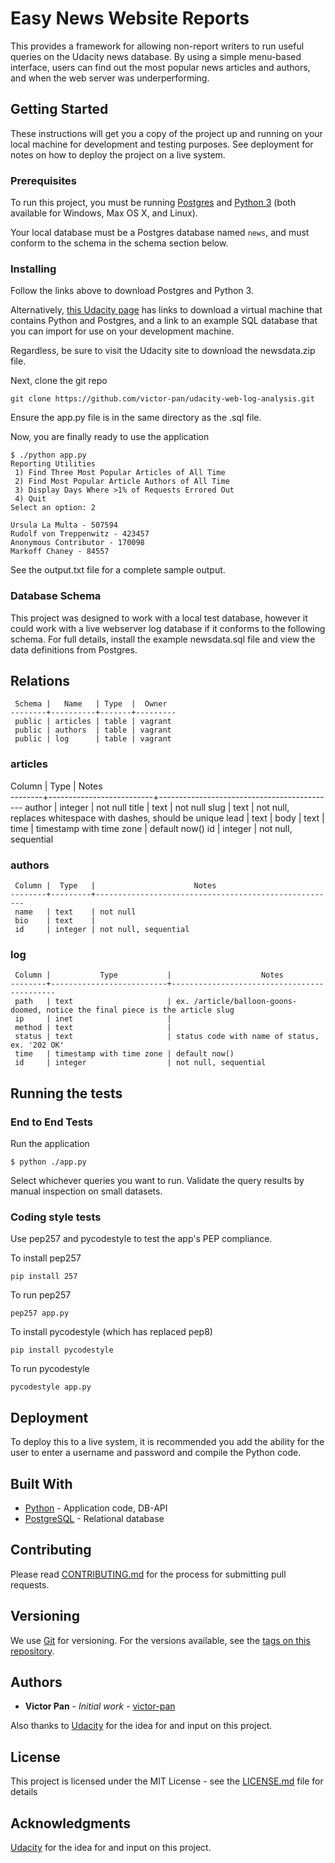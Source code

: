 # Easy News Website Reports

This provides a framework for allowing non-report writers to run useful queries on the Udacity news database. By using a simple menu-based interface, users can find out the most popular news articles and authors, and when the web server was underperforming.

## Getting Started

These instructions will get you a copy of the project up and running on your local machine for development and testing purposes. See deployment for notes on how to deploy the project on a live system.

### Prerequisites

To run this project, you must be running [Postgres](https://www.postgresql.org/download/) and [Python 3](https://www.python.org/downloads/) (both available for Windows, Max OS X, and Linux).

Your local database must be a Postgres database named `news`, and must conform to the schema in the schema section below.

### Installing

Follow the links above to download Postgres and Python 3.

Alternatively, [this Udacity page](https://classroom.udacity.com/nanodegrees/nd004/parts/8d3e23e1-9ab6-47eb-b4f3-d5dc7ef27bf0/modules/bc51d967-cb21-46f4-90ea-caf73439dc59/lessons/262a84d7-86dc-487d-98f9-648aa7ca5a0f/concepts/a9cf98c8-0325-4c68-b972-58d5957f1a91) has links to download a virtual machine that contains Python and Postgres, and a link to an example SQL database that you can import for use on your development machine.

Regardless, be sure to visit the Udacity site to download the newsdata.zip file.

Next, clone the git repo
```
git clone https://github.com/victor-pan/udacity-web-log-analysis.git
```

Ensure the app.py file is in the same directory as the .sql file.

Now, you are finally ready to use the application
```
$ ./python app.py
Reporting Utilities
 1) Find Three Most Popular Articles of All Time
 2) Find Most Popular Article Authors of All Time
 3) Display Days Where >1% of Requests Errored Out
 4) Quit
Select an option: 2

Ursula La Multa - 507594
Rudolf von Treppenwitz - 423457
Anonymous Contributor - 170098
Markoff Chaney - 84557
```
See the output.txt file for a complete sample output.

### Database Schema
This project was designed to work with a local test database, however it could work with a live webserver log database if it conforms to the following schema. For full details, install the example newsdata.sql file and view the data definitions from Postgres.

## Relations
```
 Schema |   Name   | Type  |  Owner
--------+----------+-------+---------
 public | articles | table | vagrant
 public | authors  | table | vagrant
 public | log      | table | vagrant
```

### articles
 Column |           Type           |                       Notes            
--------+--------------------------+--------------------------------------------
 author | integer                  | not null
 title  | text                     | not null
 slug   | text                     | not null, replaces whitespace with dashes, should be unique
 lead   | text                     |
 body   | text                     |
 time   | timestamp with time zone | default now()
 id     | integer                  | not null, sequential

### authors
```
 Column |  Type   |                      Notes
--------+---------+------------------------------------------------------
 name   | text    | not null
 bio    | text    |
 id     | integer | not null, sequential
```

### log
```
 Column |           Type           |                    Notes               
--------+--------------------------+--------------------------------------------
 path   | text                     | ex. /article/balloon-goons-doomed, notice the final piece is the article slug
 ip     | inet                     |
 method | text                     |
 status | text                     | status code with name of status, ex. '202 OK'
 time   | timestamp with time zone | default now()
 id     | integer                  | not null, sequential
```

## Running the tests

### End to End Tests
Run the application
```
$ python ./app.py
```
Select whichever queries you want to run. Validate the query results by manual inspection on small datasets.

### Coding style tests
Use pep257 and pycodestyle to test the app's PEP compliance.

To install pep257
```
pip install 257
```
To run pep257
```
pep257 app.py
```

To install pycodestyle (which has replaced pep8)
```
pip install pycodestyle
```
To run pycodestyle
```
pycodestyle app.py
```

## Deployment

To deploy this to a live system, it is recommended you add the ability for the user to enter a username and password and compile the Python code.

## Built With

* [Python](https://www.python.org/) - Application code, DB-API
* [PostgreSQL](https://www.postgresql.org/) - Relational database

## Contributing

Please read [CONTRIBUTING.md](https://github.com/victor-pan/udacity-web-log-analysis/blob/master/CONTRIBUTING.md) for the process for submitting pull requests.

## Versioning

We use [Git](https://git-scm.com/) for versioning. For the versions available, see the [tags on this repository](https://github.com/victor-pan/udacity-web-log-analysis/tags). 

## Authors

* **Victor Pan** - *Initial work* - [victor-pan](https://github.com/victor-pan)

Also thanks to [Udacity](https://classroom.udacity.com) for the idea for and input on this project.

## License

This project is licensed under the MIT License - see the [LICENSE.md](LICENSE.md) file for details

## Acknowledgments
[Udacity](https://classroom.udacity.com) for the idea for and input on this project.
